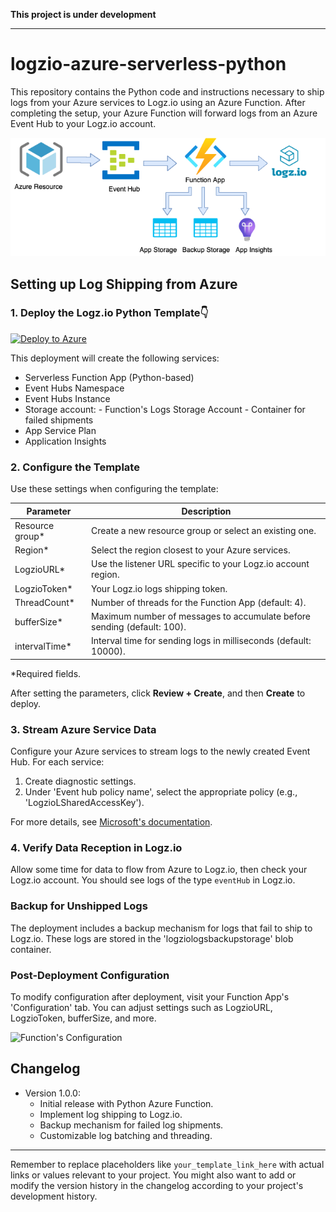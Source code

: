 **This project is under development**

---

# logzio-azure-serverless-python
This repository contains the Python code and instructions necessary to ship logs from your Azure services to Logz.io using an Azure Function. After completing the setup, your Azure Function will forward logs from an Azure Event Hub to your Logz.io account.

![Integration-architecture](img/logzio-evethub-Diagram.png)

## Setting up Log Shipping from Azure

### 1. Deploy the Logz.io Python Template👇 

[![Deploy to Azure](https://aka.ms/deploytoazurebutton)](https://portal.azure.com/#create/Microsoft.Template/uri/https%3A%2F%2Fraw.githubusercontent.com%2Flogzio%2Fazure-serverless%2Fserverless-function-py%2Fdeployments%2Fazuredeploylogs.json)

This deployment will create the following services:
* Serverless Function App (Python-based)
* Event Hubs Namespace
* Event Hubs Instance
* Storage account: - Function's Logs Storage Account
									 - Container for failed shipments
* App Service Plan
* Application Insights

### 2. Configure the Template

Use these settings when configuring the template:

| Parameter | Description |
|---|---|
| Resource group* | Create a new resource group or select an existing one. |
| Region* | Select the region closest to your Azure services. |
| LogzioURL* | Use the listener URL specific to your Logz.io account region. |
| LogzioToken* | Your Logz.io logs shipping token. |
| ThreadCount* | Number of threads for the Function App (default: 4). |
| bufferSize* | Maximum number of messages to accumulate before sending (default: 100). |
| intervalTime* | Interval time for sending logs in milliseconds (default: 10000). |

*Required fields.

After setting the parameters, click **Review + Create**, and then **Create** to deploy.

### 3. Stream Azure Service Data

Configure your Azure services to stream logs to the newly created Event Hub. For each service:

1. Create diagnostic settings.
2. Under 'Event hub policy name', select the appropriate policy (e.g., 'LogzioLSharedAccessKey').

For more details, see [Microsoft's documentation](https://docs.microsoft.com/en-us/azure/monitoring-and-diagnostics/monitor-stream-monitoring-data-event-hubs).

### 4. Verify Data Reception in Logz.io

Allow some time for data to flow from Azure to Logz.io, then check your Logz.io account. You should see logs of the type `eventHub` in Logz.io.

### Backup for Unshipped Logs

The deployment includes a backup mechanism for logs that fail to ship to Logz.io. These logs are stored in the 'logziologsbackupstorage' blob container.

### Post-Deployment Configuration

To modify configuration after deployment, visit your Function App's 'Configuration' tab. You can adjust settings such as LogzioURL, LogzioToken, bufferSize, and more.

![Function's Configuration](img/configuration-settings-python.png)

## Changelog

- Version 1.0.0:
  * Initial release with Python Azure Function.
  * Implement log shipping to Logz.io.
  * Backup mechanism for failed log shipments.
  * Customizable log batching and threading.

---

Remember to replace placeholders like `your_template_link_here` with actual links or values relevant to your project. You might also want to add or modify the version history in the changelog according to your project's development history.
